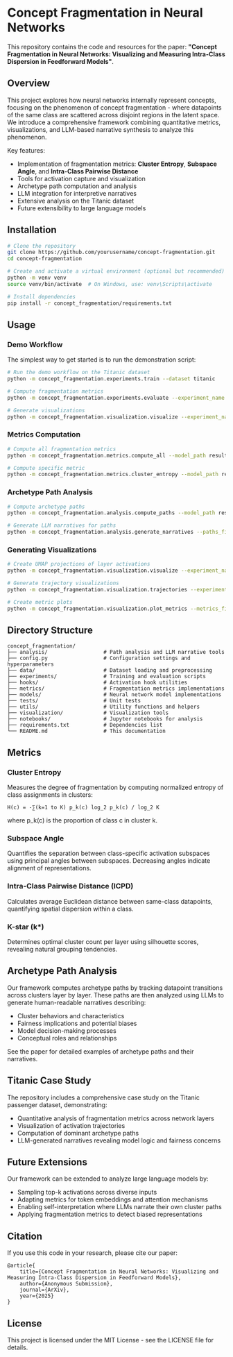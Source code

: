 # Concept Fragmentation in Neural Networks

This repository contains the code and resources for the paper: **"Concept Fragmentation in Neural Networks: Visualizing and Measuring Intra-Class Dispersion in Feedforward Models"**.

## Overview

This project explores how neural networks internally represent concepts, focusing on the phenomenon of concept fragmentation - where datapoints of the same class are scattered across disjoint regions in the latent space. We introduce a comprehensive framework combining quantitative metrics, visualizations, and LLM-based narrative synthesis to analyze this phenomenon.

Key features:
- Implementation of fragmentation metrics: **Cluster Entropy**, **Subspace Angle**, and **Intra-Class Pairwise Distance**
- Tools for activation capture and visualization
- Archetype path computation and analysis
- LLM integration for interpretive narratives
- Extensive analysis on the Titanic dataset
- Future extensibility to large language models

## Installation

```bash
# Clone the repository
git clone https://github.com/yourusername/concept-fragmentation.git
cd concept-fragmentation

# Create and activate a virtual environment (optional but recommended)
python -m venv venv
source venv/bin/activate  # On Windows, use: venv\Scripts\activate

# Install dependencies
pip install -r concept_fragmentation/requirements.txt
```

## Usage

### Demo Workflow

The simplest way to get started is to run the demonstration script:

```bash
# Run the demo workflow on the Titanic dataset
python -m concept_fragmentation.experiments.train --dataset titanic

# Compute fragmentation metrics
python -m concept_fragmentation.experiments.evaluate --experiment_name titanic_baseline

# Generate visualizations
python -m concept_fragmentation.visualization.visualize --experiment_name titanic_baseline --method umap
```

### Metrics Computation

```bash
# Compute all fragmentation metrics
python -m concept_fragmentation.metrics.compute_all --model_path results/titanic_model.pth --dataset titanic

# Compute specific metric
python -m concept_fragmentation.metrics.cluster_entropy --model_path results/titanic_model.pth --dataset titanic
```

### Archetype Path Analysis

```bash
# Compute archetype paths
python -m concept_fragmentation.analysis.compute_paths --model_path results/titanic_model.pth --dataset titanic

# Generate LLM narratives for paths
python -m concept_fragmentation.analysis.generate_narratives --paths_file results/titanic_paths.json
```

### Generating Visualizations

```bash
# Create UMAP projections of layer activations
python -m concept_fragmentation.visualization.visualize --experiment_name titanic_baseline --method umap

# Generate trajectory visualizations
python -m concept_fragmentation.visualization.trajectories --experiment_name titanic_baseline

# Create metric plots
python -m concept_fragmentation.visualization.plot_metrics --metrics_file results/titanic_metrics.json
```

## Directory Structure

```
concept_fragmentation/
├── analysis/                  # Path analysis and LLM narrative tools
├── config.py                  # Configuration settings and hyperparameters
├── data/                      # Dataset loading and preprocessing
├── experiments/               # Training and evaluation scripts
├── hooks/                     # Activation hook utilities
├── metrics/                   # Fragmentation metrics implementations
├── models/                    # Neural network model implementations
├── tests/                     # Unit tests
├── utils/                     # Utility functions and helpers
├── visualization/             # Visualization tools
├── notebooks/                 # Jupyter notebooks for analysis
├── requirements.txt           # Dependencies list
└── README.md                  # This documentation
```

## Metrics

### Cluster Entropy
Measures the degree of fragmentation by computing normalized entropy of class assignments in clusters:
```
H(c) = -∑(k=1 to K) p_k(c) log_2 p_k(c) / log_2 K
```
where p_k(c) is the proportion of class c in cluster k.

### Subspace Angle
Quantifies the separation between class-specific activation subspaces using principal angles between subspaces. Decreasing angles indicate alignment of representations.

### Intra-Class Pairwise Distance (ICPD)
Calculates average Euclidean distance between same-class datapoints, quantifying spatial dispersion within a class.

### K-star (k*)
Determines optimal cluster count per layer using silhouette scores, revealing natural grouping tendencies.

## Archetype Path Analysis

Our framework computes archetype paths by tracking datapoint transitions across clusters layer by layer. These paths are then analyzed using LLMs to generate human-readable narratives describing:

- Cluster behaviors and characteristics
- Fairness implications and potential biases
- Model decision-making processes
- Conceptual roles and relationships

See the paper for detailed examples of archetype paths and their narratives.

## Titanic Case Study

The repository includes a comprehensive case study on the Titanic passenger dataset, demonstrating:

- Quantitative analysis of fragmentation metrics across network layers
- Visualization of activation trajectories
- Computation of dominant archetype paths
- LLM-generated narratives revealing model logic and fairness concerns

## Future Extensions

Our framework can be extended to analyze large language models by:

- Sampling top-k activations across diverse inputs
- Adapting metrics for token embeddings and attention mechanisms
- Enabling self-interpretation where LLMs narrate their own cluster paths
- Applying fragmentation metrics to detect biased representations

## Citation

If you use this code in your research, please cite our paper:

```
@article{
    title={Concept Fragmentation in Neural Networks: Visualizing and Measuring Intra-Class Dispersion in Feedforward Models},
    author={Anonymous Submission},
    journal={ArXiv},
    year={2025}
}
```

## License

This project is licensed under the MIT License - see the LICENSE file for details.
